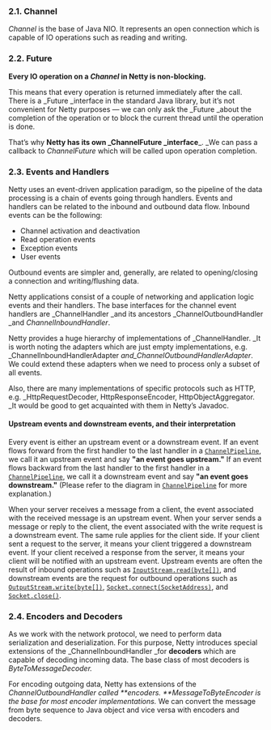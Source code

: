 ### **2.1\. Channel**

_Channel_ is the base of Java NIO. It represents an open connection which is capable of IO operations such as reading and writing.

### **2.2\. Future**

**Every IO operation on a _Channel_ in Netty is non-blocking.**

This means that every operation is returned immediately after the call. There is a _Future _interface in the standard Java library, but it’s not convenient for Netty purposes — we can only ask the _Future _about the completion of the operation or to block the current thread until the operation is done.

That’s why **Netty has its own _ChannelFuture _interface**_. _We can pass a callback to _ChannelFuture_ which will be called upon operation completion.

### **2.3\. Events and Handlers**

Netty uses an event-driven application paradigm, so the pipeline of the data processing is a chain of events going through handlers. Events and handlers can be related to the inbound and outbound data flow. Inbound events can be the following:

*   Channel activation and deactivation
*   Read operation events
*   Exception events
*   User events

Outbound events are simpler and, generally, are related to opening/closing a connection and writing/flushing data.

Netty applications consist of a couple of networking and application logic events and their handlers. The base interfaces for the channel event handlers are _ChannelHandler _and its ancestors _ChannelOutboundHandler _and _ChannelInboundHandler_.

Netty provides a huge hierarchy of implementations of _ChannelHandler. _It is worth noting the adapters which are just empty implementations, e.g. _ChannelInboundHandlerAdapter _and_ChannelOutboundHandlerAdapter_. We could extend these adapters when we need to process only a subset of all events.

Also, there are many implementations of specific protocols such as HTTP, e.g. _HttpRequestDecoder, HttpResponseEncoder, HttpObjectAggregator. _It would be good to get acquainted with them in Netty’s Javadoc.

#### Upstream events and downstream events, and their interpretation

Every event is either an upstream event or a downstream event. If an event flows forward from the first handler to the last handler in a [`ChannelPipeline`](https://netty.io/3.8/api/org/jboss/netty/channel/ChannelPipeline.html "interface in org.jboss.netty.channel"), we call it an upstream event and say **"an event goes upstream."** If an event flows backward from the last handler to the first handler in a [`ChannelPipeline`](https://netty.io/3.8/api/org/jboss/netty/channel/ChannelPipeline.html "interface in org.jboss.netty.channel"), we call it a downstream event and say **"an event goes downstream."** (Please refer to the diagram in [`ChannelPipeline`](https://netty.io/3.8/api/org/jboss/netty/channel/ChannelPipeline.html "interface in org.jboss.netty.channel") for more explanation.)

When your server receives a message from a client, the event associated with the received message is an upstream event. When your server sends a message or reply to the client, the event associated with the write request is a downstream event. The same rule applies for the client side. If your client sent a request to the server, it means your client triggered a downstream event. If your client received a response from the server, it means your client will be notified with an upstream event. Upstream events are often the result of inbound operations such as [`InputStream.read(byte[])`](https://docs.oracle.com/javase/7/docs/api/java/io/InputStream.html?is-external=true#read(byte[]) "class or interface in java.io"), and downstream events are the request for outbound operations such as [`OutputStream.write(byte[])`](https://docs.oracle.com/javase/7/docs/api/java/io/OutputStream.html?is-external=true#write(byte[]) "class or interface in java.io"), [`Socket.connect(SocketAddress)`](https://docs.oracle.com/javase/7/docs/api/java/net/Socket.html?is-external=true#connect(java.net.SocketAddress) "class or interface in java.net"), and [`Socket.close()`](https://docs.oracle.com/javase/7/docs/api/java/net/Socket.html?is-external=true#close() "class or interface in java.net").

### **2.4\. Encoders and Decoders**

As we work with the network protocol, we need to perform data serialization and deserialization. For this purpose, Netty introduces special extensions of the _ChannelInboundHandler _for **decoders** which are capable of decoding incoming data. The base class of most decoders is _ByteToMessageDecoder._

For encoding outgoing data, Netty has extensions of the _ChannelOutboundHandler _called **encoders. **_MessageToByteEncoder_ is the base for most encoder implementations_._ We can convert the message from byte sequence to Java object and vice versa with encoders and decoders.